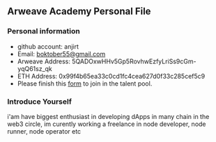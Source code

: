 ## Arweave Academy Personal File

### Personal information

- github account: anjirt
- Email: boktober55@gmail.com
- Arweave Address: 5QADOxwHHv5Gp5RovhwEzfyLriSs9cGm-yqQ61sz_qk
- ETH Address: 0x99f4b65ea33c0cd1fc4cea627d0f33c285cef5c9
- Please finish this [form](https://docs.google.com/forms/d/e/1FAIpQLSfWA5fIIcBgmRppm3jNz5vmf9Mai_QMVil-2pO4r7YKn_Zhtw/viewform?usp=sf_link) to join in the talent pool.

### Introduce Yourself
 i'am have biggest enthusiast in developing dApps in many chain in the web3 circle, im curently working a freelance in node developer, node runner, node operator etc
